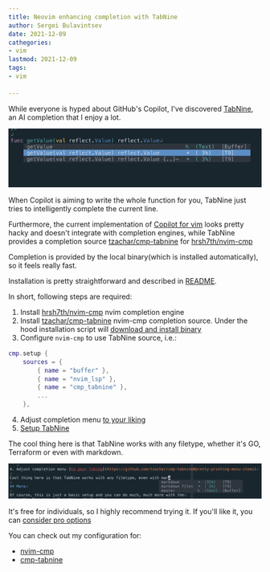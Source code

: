```yaml
---
title: Neovim enhancing completion with TabNine
author: Sergei Bulavintsev
date: 2021-12-09
cathegories: 
- vim
lastmod: 2021-12-09
tags:
- vim

---
```


While everyone is hyped about GitHub's Copilot, I've discovered
[TabNine](https://www.tabnine.com/), an AI completion that I enjoy a lot.

![tabnine-go](/assets/images/tabnine-go.png)

When Copilot is aiming to write the whole function for you, TabNine just
tries to intelligently complete the current line.

Furthermore, the current implementation of
[Copilot for vim](https://github.com/github/copilot.vim) looks pretty hacky and
doesn't integrate with completion engines, while TabNine provides a completion
source [tzachar/cmp-tabnine](https://github.com/tzachar/cmp-tabnine) for
[hrsh7th/nvim-cmp](https://github.com/hrsh7th/nvim-cmp)

Completion is provided by the local binary(which is installed automatically),
so it feels really fast. 

Installation is pretty straightforward and described in
[README](https://github.com/tzachar/cmp-tabnine#install).

In short, following steps are required:
1. Install [hrsh7th/nvim-cmp](https://github.com/hrsh7th/nvim-cmp) nvim
   completion engine
2. Install [tzachar/cmp-tabnine](https://github.com/tzachar/cmp-tabnine)
   nvim-cmp completion source. Under the hood installation script will
   [download and install binary](https://github.com/tzachar/cmp-tabnine/blob/main/install.sh#L28)
3. Configure `nvim-cmp` to use TabNine source, i.e.:
```lua
cmp.setup {
    sources = {
        { name = "buffer" },
        { name = "nvim_lsp" },
        { name = "cmp_tabnine" },
        ...
    },
```
4. Adjust completion menu [to your liking](https://github.com/tzachar/cmp-tabnine#pretty-printing-menu-items)
5. [Setup TabNine](https://github.com/tzachar/cmp-tabnine#setup)

The cool thing here is that TabNine works with any filetype, whether it's GO,
Terraform or even with markdown.

![tabnine-markdown](/assets/images/tabnine-markdown.png)

It's free for individuals, so I highly recommend trying it. If you'll like it,
you can [consider pro options](https://www.tabnine.com/pricing)

You can check out my configuration for:
- [nvim-cmp](https://github.com/sbulav/dotfiles/blob/0dabd397ca572f4a4e354fac5f0e161936c189df/nvim/lua/config/cmp.lua#L42)
- [cmp-tabnine](https://github.com/sbulav/dotfiles/blob/0dabd397ca572f4a4e354fac5f0e161936c189df/nvim/lua/config/cmp_tabnine.lua#L6)
